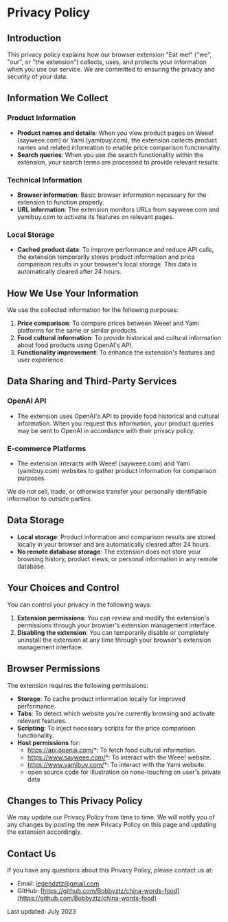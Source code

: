 # Privacy Policy

## Introduction

This privacy policy explains how our browser extension "Eat me!" ("we", "our", or "the extension") collects, uses, and protects your information when you use our service. We are committed to ensuring the privacy and security of your data.

## Information We Collect

### Product Information
- **Product names and details**: When you view product pages on Weee! (sayweee.com) or Yami (yamibuy.com), the extension collects product names and related information to enable price comparison functionality.
- **Search queries**: When you use the search functionality within the extension, your search terms are processed to provide relevant results.

### Technical Information
- **Browser information**: Basic browser information necessary for the extension to function properly.
- **URL information**: The extension monitors URLs from sayweee.com and yamibuy.com to activate its features on relevant pages.

### Local Storage
- **Cached product data**: To improve performance and reduce API calls, the extension temporarily stores product information and price comparison results in your browser's local storage. This data is automatically cleared after 24 hours.

## How We Use Your Information

We use the collected information for the following purposes:

1. **Price comparison**: To compare prices between Weee! and Yami platforms for the same or similar products.
2. **Food cultural information**: To provide historical and cultural information about food products using OpenAI's API.
3. **Functionality improvement**: To enhance the extension's features and user experience.

## Data Sharing and Third-Party Services

### OpenAI API
- The extension uses OpenAI's API to provide food historical and cultural information. When you request this information, your product queries may be sent to OpenAI in accordance with their privacy policy.

### E-commerce Platforms
- The extension interacts with Weee! (sayweee.com) and Yami (yamibuy.com) websites to gather product information for comparison purposes.

We do not sell, trade, or otherwise transfer your personally identifiable information to outside parties.

## Data Storage

- **Local storage**: Product information and comparison results are stored locally in your browser and are automatically cleared after 24 hours.
- **No remote database storage**: The extension does not store your browsing history, product views, or personal information in any remote database.

## Your Choices and Control

You can control your privacy in the following ways:

1. **Extension permissions**: You can review and modify the extension's permissions through your browser's extension management interface.
2. **Disabling the extension**: You can temporarily disable or completely uninstall the extension at any time through your browser's extension management interface.

## Browser Permissions

The extension requires the following permissions:

- **Storage**: To cache product information locally for improved performance.
- **Tabs**: To detect which website you're currently browsing and activate relevant features.
- **Scripting**: To inject necessary scripts for the price comparison functionality.
- **Host permissions** for:
  - https://api.openai.com/*: To fetch food cultural information.
  - https://www.sayweee.com/*: To interact with the Weee! website.
  - https://www.yamibuy.com/*: To interact with the Yami website.
  - open source code for illustration on none-touching on user's private data

## Changes to This Privacy Policy

We may update our Privacy Policy from time to time. We will notify you of any changes by posting the new Privacy Policy on this page and updating the extension accordingly.

## Contact Us

If you have any questions about this Privacy Policy, please contact us at:
- Email: [legendztz@gmail.com](mailto:legendztz@outlook.com)
- GitHub: [https://github.com/Bobbyztz/china-words-food](https://github.com/Bobbyztz/china-words-food)

Last updated: July 2023
